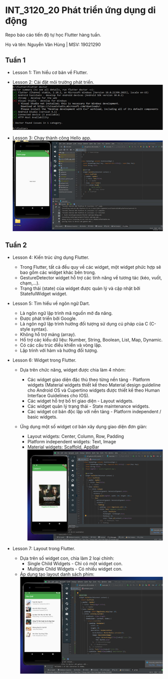 # INT_3120_20 Phát triển ứng dụng di động

Repo báo cáo tiến độ tự học Flutter hàng tuần.

Họ và tên: Nguyễn Văn Hùng | MSV: 19021290

## Tuần 1

- Lesson 1: Tìm hiểu cơ bản về Flutter.

- Lesson 2: Cài đặt môi trường phát triển.
  ![Lesson 2](images/1.jpg)

- Lesson 3: Chạy thành công Hello app.
  ![Lesson 3](images/2.jpg)

## Tuần 2

- Lesson 4: Kiến trúc ứng dụng Flutter.
  - Trong Flutter, tất cả đều quy về các widget, một widget phức hợp sẽ bao gồm các widget khác bên trong.
  - GestureDetector widget hỗ trợ các tính năng về tương tác (kéo, vuốt, chạm,...).
  - Trạng thái (state) của widget được quản lý và cập nhật bởi StatefulWidget widget.

- Lesson 5: Tìm hiểu về ngôn ngữ Dart.
  - Là ngôn ngữ lập trình mã nguồn mở đa năng.
  - Được phát triển bởi Google.
  - Là ngôn ngữ lập trình hướng đối tượng sử dụng cú pháp của C (C-style syntax).
  - Không hỗ trợ mảng (array).
  - Hồ trợ các kiểu dữ liệu: Number, String, Boolean, List, Map, Dynamic.
  - Có các cấu trúc điều khiển và vòng lặp.
  - Lập trình với hàm và hướng đối tượng.

- Lesson 6: Widget trong Flutter.
  - Dựa trên chức năng, widget được chia làm 4 nhóm:
    - Các widget giao diện đặc thù theo từng nền tảng - Platform widgets (Material widgets thiết kế theo Material design guideline cho Android OS và Cupertino widgets được thiết kế theo Human Interface Guidelines cho IOS).
    - Các widget hỗ trợ bố trí giao diện - Layout widgets.
    - Các widget quản lý trạng thái - State maintenance widgets.
    - Các widget cơ bản độc lập với nền tảng - Platform independent / basic widgets.

  - Ứng dụng một số widget cơ bản xây dụng giao diện đơn giản:
    - Layout widgets: Center, Column, Row, Padding
    - Platform independent widgets: Text, Image
    - Material widgets: Scaffold, AppBar
    ![Lesson 6](images/3.jpg)

- Lesson 7: Layout trong Flutter.
  - Dựa trên số widget con, chia làm 2 loại chính:
    - Single Child Widgets - Chỉ có một widget con.
    - Multiple Child Widgets - Có nhiều widget con.
  - Áp dụng tạo layout danh sách phim:
  ![Lesson 7](images/4.jpg)